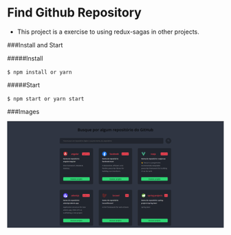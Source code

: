 # Find Github Repository

- This project is a exercise to using redux-sagas in other projects.

###Install and Start

#####Install

`$ npm install or yarn`

#####Start

`$ npm start or yarn start`

###Images

[![Screen](https://raw.githubusercontent.com/darlanthiago/react-redux-sagas-repositories/master/repositories.PNG "Screen")](https://raw.githubusercontent.com/darlanthiago/react-redux-sagas-repositories/master/repositories.PNG "Screen")